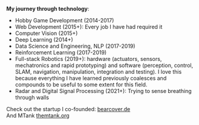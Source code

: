 **My journey through technology**:

- Hobby Game Development (2014-2017)
- Web Development (2015+): Every job I have had required it
- Computer Vision (2015+)
- Deep Learning (2014+)
- Data Science and Engineering, NLP (2017-2019)
- Reinforcement Learning (2017-2019)
- Full-stack Robotics (2019+): hardware (actuators, sensors, mechatronics and rapid prototyping) and software (perception, control, SLAM, navigation, manipulation, integration and testing). I love this because everything I have learned previously coalesces and compounds to be useful to some extent for this field.
- Radar and Digital Signal Processing (2021+): Trying to sense breathing through walls 

Check out the startup I co-founded: [bearcover.de](http://bearcover.de)  
And MTank [themtank.org](https://themtank.org/)


<!--
**beduffy/beduffy** is a ✨ _special_ ✨ repository because its `README.md` (this file) appears on your GitHub profile.

Here are some ideas to get you started:

- 🔭 I’m currently working on ...
- 🌱 I’m currently learning ...
- 👯 I’m looking to collaborate on ...
- 🤔 I’m looking for help with ...
- 💬 Ask me about ...
- 📫 How to reach me: ...
- 😄 Pronouns: ...
- ⚡ Fun fact: ...
-->
